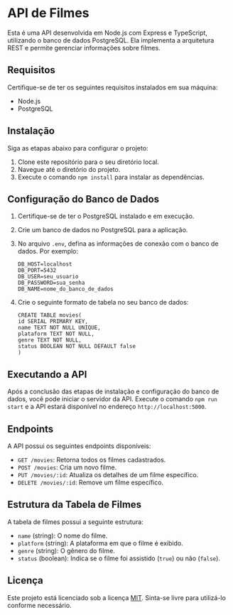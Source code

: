 # API de Filmes

Esta é uma API desenvolvida em Node.js com Express e TypeScript, utilizando o banco de dados PostgreSQL. Ela implementa a arquitetura REST e permite gerenciar informações sobre filmes.

## Requisitos

Certifique-se de ter os seguintes requisitos instalados em sua máquina:

- Node.js
- PostgreSQL

## Instalação

Siga as etapas abaixo para configurar o projeto:

1. Clone este repositório para o seu diretório local.
2. Navegue até o diretório do projeto.
3. Execute o comando `npm install` para instalar as dependências.

## Configuração do Banco de Dados

1. Certifique-se de ter o PostgreSQL instalado e em execução.
2. Crie um banco de dados no PostgreSQL para a aplicação.
3. No arquivo `.env`, defina as informações de conexão com o banco de dados. Por exemplo:

   ```
   DB_HOST=localhost
   DB_PORT=5432
   DB_USER=seu_usuario
   DB_PASSWORD=sua_senha
   DB_NAME=nome_do_banco_de_dados
   ```
4. Crie o seguinte formato de tabela no seu banco de dados:

    ```
    CREATE TABLE movies(
  	id SERIAL PRIMARY KEY,
  	name TEXT NOT NULL UNIQUE,
  	plataform TEXT NOT NULL,
  	genre TEXT NOT NULL,
  	status BOOLEAN NOT NULL DEFAULT false
    )
    ```

## Executando a API

Após a conclusão das etapas de instalação e configuração do banco de dados, você pode iniciar o servidor da API. Execute o comando `npm run start` e a API estará disponível no endereço `http://localhost:5000`.

## Endpoints

A API possui os seguintes endpoints disponíveis:

- `GET /movies`: Retorna todos os filmes cadastrados.
- `POST /movies`: Cria um novo filme.
- `PUT /movies/:id`: Atualiza os detalhes de um filme específico.
- `DELETE /movies/:id`: Remove um filme específico.

## Estrutura da Tabela de Filmes

A tabela de filmes possui a seguinte estrutura:

- `name` (string): O nome do filme.
- `platform` (string): A plataforma em que o filme é exibido.
- `genre` (string): O gênero do filme.
- `status` (boolean): Indica se o filme foi assistido (`true`) ou não (`false`).

## Licença

Este projeto está licenciado sob a licença [MIT](https://opensource.org/licenses/MIT). Sinta-se livre para utilizá-lo conforme necessário.
